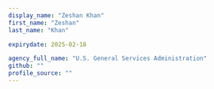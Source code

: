 ```yaml
---
display_name: "Zeshan Khan"
first_name: "Zeshan"
last_name: "Khan"

expirydate: 2025-02-18

agency_full_name: "U.S. General Services Administration"
github: ""
profile_source: ""
---
```

